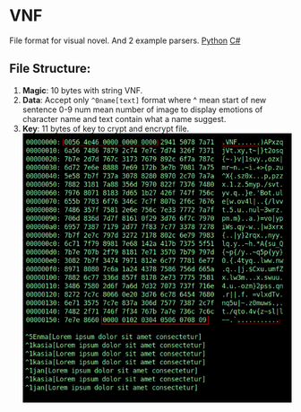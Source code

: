 # VNF

File format for visual novel.
And 2 example parsers. [Python](https://github.com/DeVianney/VNF/blob/main/VNF/python/VNF.py)  [C#](https://github.com/DeVianney/VNF/blob/main/VNF/c%23/Program.cs)

## File Structure:
1. **Magic**: 10 bytes with string VNF.
2. **Data**: Accept only ```^0name[text]``` format where ^ mean start of new sentence 0-9 num  mean number of image to display emotions of character name and text contain what a name suggest.
3. **Key**: 11 bytes of key to crypt and encrypt file. 
![img](https://github.com/DeVianney/VNF/blob/main/img/img.png)

